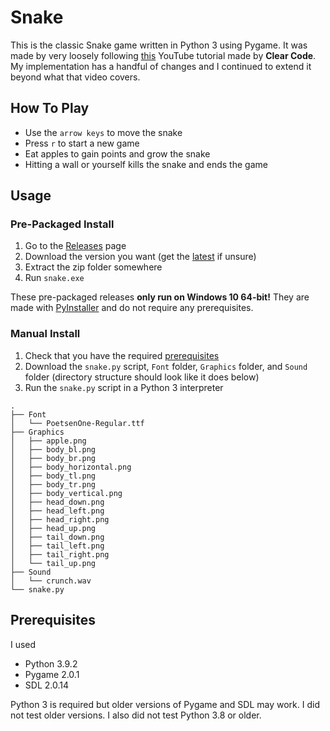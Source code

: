 # Snake

This is the classic Snake game written in Python 3 using Pygame. It was made by very loosely following [this](https://youtu.be/QFvqStqPCRU) YouTube tutorial made by **Clear Code**. My implementation has a handful of changes and I continued to extend it beyond what that video covers.

## How To Play

* Use the `arrow keys` to move the snake
* Press `r` to start a new game
* Eat apples to gain points and grow the snake
* Hitting a wall or yourself kills the snake and ends the game

## Usage

### Pre-Packaged Install

1. Go to the [Releases](https://github.com/nalabrie/snake/releases) page
2. Download the version you want (get the [latest](https://github.com/nalabrie/snake/releases/latest) if unsure)
3. Extract the zip folder somewhere
4. Run `snake.exe`

These pre-packaged releases **only run on Windows 10 64-bit!** They are made with [PyInstaller](https://www.pyinstaller.org/) and do not require any prerequisites.

### Manual Install

1. Check that you have the required [prerequisites](#prerequisites)
2. Download the `snake.py` script, `Font` folder, `Graphics` folder, and `Sound` folder (directory structure should look like it does below)
3. Run the `snake.py` script in a Python 3 interpreter

```
.
├── Font
│   └── PoetsenOne-Regular.ttf
├── Graphics
│   ├── apple.png
│   ├── body_bl.png
│   ├── body_br.png
│   ├── body_horizontal.png
│   ├── body_tl.png
│   ├── body_tr.png
│   ├── body_vertical.png
│   ├── head_down.png
│   ├── head_left.png
│   ├── head_right.png
│   ├── head_up.png
│   ├── tail_down.png
│   ├── tail_left.png
│   ├── tail_right.png
│   └── tail_up.png
├── Sound
│   └── crunch.wav
└── snake.py
```

## Prerequisites

I used

* Python 3.9.2
* Pygame 2.0.1
* SDL 2.0.14

Python 3 is required but older versions of Pygame and SDL may work. I did not test older versions. I also did not test Python 3.8 or older.
